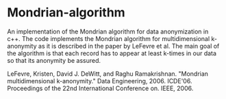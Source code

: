 # Mondrian-algorithm
An implementation of the Mondrian algorithm for data anonymization in c++.
The code implements the Mondrian algorithm for multidimensional k-anonymity as it is described in the paper by LeFevre et al.
The main goal of the algorithm is  that each record has to appear at least k-times in our
data so that its anonymity be assured.

LeFevre, Kristen, David J. DeWitt, and Raghu Ramakrishnan. "Mondrian multidimensional k-anonymity." Data Engineering, 2006. ICDE'06. Proceedings of the 22nd International Conference on. IEEE, 2006.
